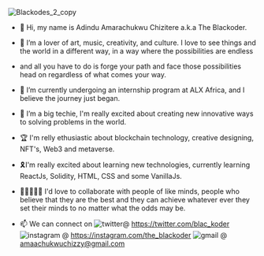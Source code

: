 ![Blackodes_2_copy](https://user-images.githubusercontent.com/98083831/197086258-749f4cb0-0b71-4c50-b5f8-f9ba24fbc8ca.png)
- 👋 Hi, my name is Adindu Amarachukwu Chizitere a.k.a The Blackoder.

- 👀 I’m a lover of art, music, creativity, and culture. I love to see things and the world in a different way, in a way where the possibilities are endless
- and all you have to do is forge your path and face those possibilities head on regardless of what comes your way.

- 🌱 I’m currently undergoing an internship program at ALX Africa, and I believe the journey just began.

- 💞️ I’m a big techie, I'm really excited about creating new innovative ways to solving problems in the world.

- 🏆 I'm relly ethusiastic about blockchain technology, creative designing, NFT's, Web3 and metaverse.

- 🎗I'm really excited about learning new technologies, currently learning ReactJs, Solidity, HTML, CSS and some VanillaJs.

- 👨🏾‍🤝‍👨🏾 I'd love to collaborate with people of like minds, people who believe that they are the best and they can achieve whatever ever they set their minds to no matter what the odds may be. 
- 📫 We can connect on 
![twitter](https://user-images.githubusercontent.com/98083831/197089951-202678d4-1d47-43ee-aa54-96a87a883f51.jpg)@ https://twitter.com/blac_koder 
![instagram](https://user-images.githubusercontent.com/98083831/197089795-89ed4f41-4b88-4143-a1a2-2a78d3ecc76b.jpg) @ https://instagram.com/the_blackoder 
![gmail](https://user-images.githubusercontent.com/98083831/197090007-3469fba0-5021-4918-bd61-0b57a5d1de29.jpg) @ amaachukwuchizzy@gmail.com




<!---
Eddie7145/Eddie7145 is a ✨ special ✨ repository because its `README.md` (this file) appears on your GitHub profile.
You can click the Preview link to take a look at your changes.
--->

